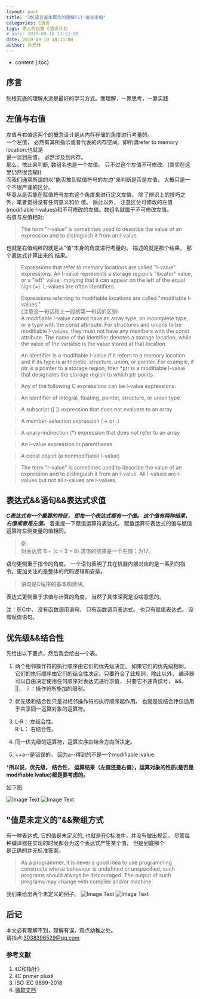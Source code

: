 ```yaml
---
layout: post
title: "对C语言基本概念的理解(1):值与求值"
categories: C语言
tags: 愚人的自救 C语言计划
# date: 2019-09-16 11:52:00
date: 2019-09-19 18:15:00
author: 孙光林
---
```


* content
{:toc}

## 序言
刨根究底的理解永远是最好的学习方式。而理解，一靠思考，一靠实践




## 左值与右值
左值与右值这两个的概念设计是从内存存储的角度进行考量的。     
一个左值， 必然有其所指示或者代表的内存空间。即所谓refer to memory location.也就是  
说一谈到左值， 必然涉及到内存。   
那么，依此来判断, 数组名也是一个左值。 只不过这个左值不可修改。(其实在这里仍然很含糊))  
而我们通常所谓的以"能否放到赋值符号的左边"来判断是否是左值， 大概只是一个不很严谨的区分。   
毕竟从是否能在赋值符号左右这个角度来进行定义左值， 除了辨识上的技巧之外，笔者觉得没有任何意义和价  值。
除此以外， 注意区分可修改的左值(modifiable l-values)和不可修改的左值。数组名就属于不可修改左值。  
右值与左值相对:   
> The term "r-value" is sometimes used to describe the value of an expression and to distinguish it from an l-value. 

也就是右值纯粹的就是从"值"本身的角度进行考量的。 描述的就是那个结果， 那个表达式计算出来的
结果。 


>Expressions that refer to memory locations are called "l-value" expressions. An l-value represents a storage region's "locator" value, or a "left" value, implying that it can appear on the left of the equal sign (=). L-values are often identifiers.

>Expressions referring to modifiable locations are called "modifiable l-values."   
(注意这一句话和上一段的第一句话的区别)   
A modifiable l-value cannot have an array type, an incomplete type, or a type with the const attribute. For structures and unions to be modifiable l-values, they must not have any members with the const attribute. The name of the identifier denotes a storage location, while the value of the variable is the value stored at that location.

>An identifier is a modifiable l-value if it refers to a memory location and if its type is arithmetic, structure, union, or pointer. For example, if ptr is a pointer to a storage region, then *ptr is a modifiable l-value that designates the storage region to which ptr points.

>Any of the following C expressions can be l-value expressions:

>An identifier of integral, floating, pointer, structure, or union type

>A subscript ([ ]) expression that does not evaluate to an array

>A member-selection expression (-> or .)

>A unary-indirection (*) expression that does not refer to an array

>An l-value expression in parentheses

>A const object (a nonmodifiable l-value)

>The term "r-value" is sometimes used to describe the value of an expression and to distinguish it from an l-value. All l-values are r-values but not all r-values are l-values.

## 表达式&&语句&&表达式求值
***C表达式有一个重要的特征， 即每一个表达式都有一个值。 这个值有两种结果， 
右值或者是左值。***
着重提一下赋值运算符表达式。 赋值运算符表达式的值与赋值运算符左侧变量的值相同。 
>例:  
对表达式 6 + (c = 3 + 8) 求值的结果是一个右值：为17。

语句更侧重于指令的角度。 一个语句表明了其在机器内部对应的是一系列的指令。更加关注的是整体的代码逻辑和安排。  
> 语句是C程序的基本构建块。 

表达式更侧重于求值与计算的角度。 
当然了具体深究是没啥意思的。 

注：在C中， 没有函数调用语句， 只有函数调用表达式。 也只有赋值表达式。 没有赋值语句。 

## 优先级&&结合性

先给出以下要点，然后我会给出一个表。
1. 两个相邻操作符的执行顺序由它们的优先级决定。 如果它们的优先级相同， 它们的执行顺序由它们的结合性决定。只要符合了此规则，除此以外， 编译器可以自由决定使用任何顺序对表达式进行求值， 只要它不违背逗号， &&， ||， ？：操作符所施加的限制。 

2. 优先级和结合性只是对相邻操作符的执行顺序起作用。 也就是说结合律仅适用于共享同一运算对象的运算符。

3. L-R： 左结合性。  
   R-L： 右结合性。

4. 同一优先级的运算符，运算次序由结合方向所决定。

5. ++a--是错误的， 因为a--得到的不是一个modifiable lvalue.

***所以说，优先级， 结合性， 运算结果（左值还是右值），运算对象的性质(是否是modifiable lvalue)都是要考虑的。**

如下图:

![Image Text](https://raw.githubusercontent.com/MuXTing/MuXTing.github.io/master/pic/C语言图/1.jpg) 
![Image Text](https://raw.githubusercontent.com/MuXTing/MuXTing.github.io/master/pic/C语言图/2.png) 


## "值是未定义的"&&聚组方式
有一种表达式, 它的值是未定义的, 也就是在C标准中，并没有做出规定。
尽管每种编译器在实现的时候都会为这个表达式产生某个值， 但是到底哪个  
是正确的并无标准答案。 

>As a programmer, it is never a good idea to use programming constructs whose behaviour is undefined or unspecified, such programs should always be discouraged. The output of such programs may change with compiler and/or machine.

我们来给出两个未定义的例子。 
![Image Text](https://raw.githubusercontent.com/MuXTing/MuXTing.github.io/master/pic/C语言图/3.jpg) 
![Image Text](https://raw.githubusercontent.com/MuXTing/MuXTing.github.io/master/pic/C语言图/4.jpg) 
## 后记
本文必有理解不到，理解有误，观点幼稚之处。  
请指点:3038396529@qq.com
### 参考文献
1. 《C和指针》
2. 《C primer plus》
3.  ISO IEC 9899-2018
4.  <a href="https://docs.microsoft.com/en-us/cpp/c-language/l-value-and-r-value-expressions?view=vs-2019" _blank: target>微软文档</a>